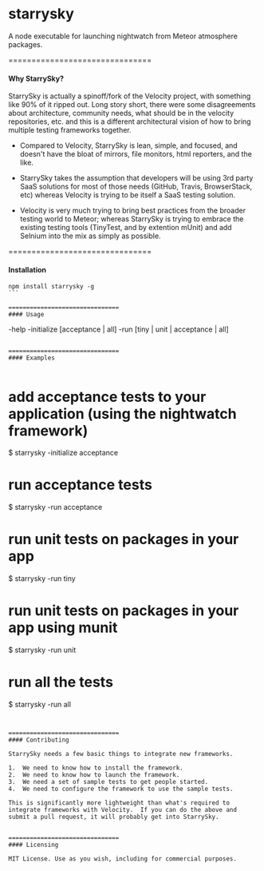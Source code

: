 starrysky
=======================

A node executable for launching nightwatch from Meteor atmosphere packages.  

===============================
#### Why StarrySky?  

StarrySky is actually a spinoff/fork of the Velocity project, with something like 90% of it ripped out.  Long story short, there were some disagreements about architecture, community needs, what should be in the velocity repositories, etc. and this is a different architectural vision of how to bring multiple testing frameworks together.

- Compared to Velocity, StarrySky is lean, simple, and focused, and doesn't have the bloat of mirrors, file monitors, html reporters, and the like.  

- StarrySky takes the assumption that developers will be using 3rd party SaaS solutions for most of those needs (GitHub, Travis, BrowserStack, etc) whereas Velocity is trying to be itself a SaaS testing solution.  

- Velocity is very much trying to bring best practices from the broader testing world to Meteor; whereas StarrySky is trying to embrace the existing testing tools (TinyTest, and by extention mUnit) and add Selnium into the mix as simply as possible.


===============================
#### Installation  

````
npm install starrysky -g
```

===============================
#### Usage  

````
-help
-initialize [acceptance | all]
-run [tiny | unit | acceptance | all]
````

===============================
#### Examples  


````
# add acceptance tests to your application (using the nightwatch framework)
$ starrysky -initialize acceptance

# run acceptance tests
$ starrysky -run acceptance

# run unit tests on packages in your app
$ starrysky -run tiny

# run unit tests on packages in your app using munit
$ starrysky -run unit

# run all the tests
$ starrysky -run all

````


===============================
#### Contributing  

StarrySky needs a few basic things to integrate new frameworks.

1.  We need to know how to install the framework.
2.  We need to know how to launch the framework.
3.  We need a set of sample tests to get people started.
4.  We need to configure the framework to use the sample tests.

This is significantly more lightweight than what's required to integrate frameworks with Velocity.  If you can do the above and submit a pull request, it will probably get into StarrySky.  


===============================
#### Licensing

MIT License. Use as you wish, including for commercial purposes.
